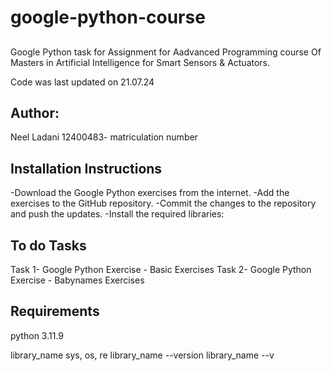 # google-python-course
## 
Google Python task for Assignment for Aadvanced Programming course Of Masters in Artificial Intelligence for Smart Sensors & Actuators.

 Code was last updated on 21.07.24
 
 ## Author: 
 Neel Ladani 
 12400483- matriculation number
 
## Installation Instructions
-Download the Google Python exercises from the internet.
-Add the exercises to the GitHub repository.
-Commit the changes to the repository and push the updates.
-Install the required libraries:

 ## To do Tasks
 Task 1- Google Python Exercise - Basic Exercises
 Task 2- Google Python Exercise - Babynames Exercises


## Requirements 
python 3.11.9

library_name sys, os, re
library_name --version
library_name --v
